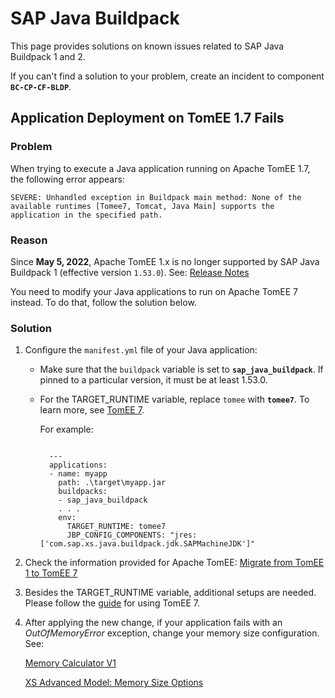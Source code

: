 <!-- loioee609aa3c1b44987af1ce7148fedf4e6 -->

# SAP Java Buildpack

This page provides solutions on known issues related to SAP Java Buildpack 1 and 2.

If you can't find a solution to your problem, create an incident to component **`BC-CP-CF-BLDP`**.



<a name="loioee609aa3c1b44987af1ce7148fedf4e6__section_tgz_java_aaa"/>

## Application Deployment on TomEE 1.7 Fails



### Problem

When trying to execute a Java application running on Apache TomEE 1.7, the following error appears:

```
SEVERE: Unhandled exception in Buildpack main method: None of the available runtimes [Tomee7, Tomcat, Java Main] supports the application in the specified path.
```



### Reason

Since **May 5, 2022**, Apache TomEE 1.x is no longer supported by SAP Java Buildpack 1 \(effective version `1.53.0`\). See: [Release Notes](https://help.sap.com/whats-new/cf0cb2cb149647329b5d02aa96303f56?Component=SAP%2520Java%2520Buildpack&Valid_as_Of=2022-01-01%253A2022-05-10&version=Cloud&locale=en-US)

You need to modify your Java applications to run on Apache TomEE 7 instead. To do that, follow the solution below.



### Solution

1.  Configure the `manifest.yml` file of your Java application:

    -   Make sure that the `buildpack` variable is set to **`sap_java_buildpack`**. If pinned to a particular version, it must be at least 1.53.0.

    -   For the TARGET\_RUNTIME variable, replace `tomee` with **`tomee7`**. To learn more, see [TomEE 7](https://help.sap.com/docs/btp/sap-business-technology-platform/tomee-7?version=Cloud).

        For example:

        ```
        
          ---
          applications:
          - name: myapp
            path: .\target\myapp.jar
            buildpacks: 
            - sap_java_buildpack
            . . .
            env:
              TARGET_RUNTIME: tomee7
              JBP_CONFIG_COMPONENTS: "jres: ['com.sap.xs.java.buildpack.jdk.SAPMachineJDK']"
        
        ```


2.  Check the information provided for Apache TomEE: [Migrate from TomEE 1 to TomEE 7](https://tomee.apache.org/tomee-7.1/docs/developer/migration/tomee-1-to-7.html)

3.  Besides the TARGET\_RUNTIME variable, additional setups are needed. Please follow the [guide](https://help.sap.com/docs/btp/sap-business-technology-platform/tomee-7?version=Cloud) for using TomEE 7.

4.  After applying the new change, if your application fails with an *OutOfMemoryError* exception, change your memory size configuration. See:

    [Memory Calculator V1](memory-calculator-v1-sap-jvm-memory-calculator-c1059e0.md)

    [XS Advanced Model: Memory Size Options](https://help.sap.com/docs/SAP_HANA_PLATFORM/4505d0bdaf4948449b7f7379d24d0f0d/5c253fd9539340369478809b3977be72.html)


